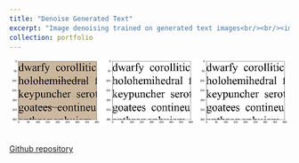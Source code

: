 ```yaml
---
title: "Denoise Generated Text"
excerpt: "Image denoising trained on generated text images<br/><br/><img src='/images/denoise.png'>"
collection: portfolio
---
```


<div style="text-align:center"><img src='/images/denoise.png'></div>
<br/>

[Github repository](https://github.com/51616/denoise_generated_text)
